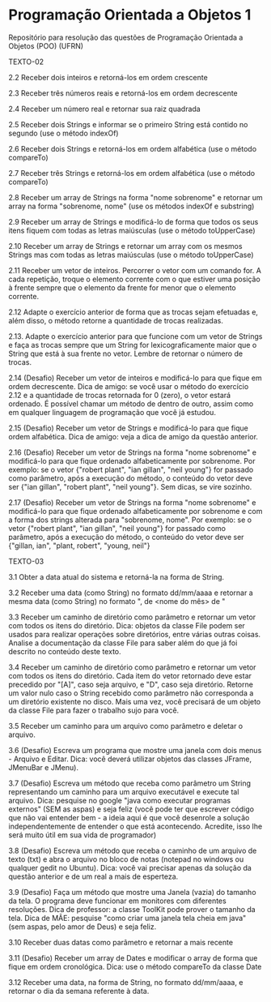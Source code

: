 # Programação Orientada a Objetos 1
Repositório para resolução das questões de Programação Orientada a Objetos (POO) (UFRN)

TEXTO-02

2.2 Receber dois inteiros e retorná-los em ordem crescente

2.3 Receber três números reais e retorná-los em ordem decrescente

2.4 Receber um número real e retornar sua raiz quadrada

2.5 Receber dois Strings e informar se o primeiro String está contido no segundo (use o método indexOf)

2.6 Receber dois Strings e retorná-los em ordem alfabética (use o método compareTo)

2.7 Receber três Strings e retorná-los em ordem alfabética (use o método compareTo)

2.8 Receber um array de Strings na forma "nome sobrenome" e retornar um array na forma "sobrenome, nome" (use os métodos indexOf e substring)

2.9 Receber um array de Strings e modificá-lo de forma que todos os seus itens fiquem com todas as letras maiúsculas (use o método toUpperCase)

2.10 Receber um array de Strings e retornar um array com os mesmos Strings mas com todas as letras maiúsculas (use o método toUpperCase)

2.11 Receber um vetor de inteiros. Percorrer o vetor com um comando for. A cada repetição, troque o elemento corrente com o que estiver uma posição à frente sempre que o elemento da frente for menor que o elemento corrente. 

2.12 Adapte o exercício anterior de forma que as trocas sejam efetuadas e, além disso, o método retorne a quantidade de trocas realizadas. 

2.13. Adapte o exercício anterior para que funcione com um vetor de Strings e faça as trocas sempre que um String for lexicograficamente maior que o String que está à sua frente no vetor. Lembre de retornar o número de trocas.

2.14 (Desafio) Receber um vetor de inteiros e modificá-lo para que fique em ordem decrescente. Dica de amigo: se você usar o método do exercício 2.12 e a quantidade de trocas retornada for 0 (zero), o vetor estará ordenado. É possível chamar um método de dentro de outro, assim como em qualquer linguagem de programação que você já estudou.

2.15 (Desafio) Receber um vetor de Strings e modificá-lo para que fique ordem alfabética. Dica de amigo: veja a dica de amigo da questão anterior.

2.16 (Desafio) Receber um vetor de Strings na forma "nome sobrenome" e modificá-lo para que fique ordenado alfabeticamente por sobrenome. Por exemplo: se o vetor {"robert plant", "ian gillan", "neil young"} for passado como parâmetro, após a execução do método, o conteúdo do vetor deve ser {"ian gillan", "robert plant",  "neil young"}. Sem dicas, se vire sozinho.

2.17 (Desafio) Receber um vetor de Strings na forma "nome sobrenome" e modificá-lo para que fique ordenado alfabeticamente por sobrenome e com a forma dos strings alterada para "sobrenome, nome".  Por exemplo: se o vetor {"robert plant", "ian gillan", "neil young"} for passado como parâmetro, após a execução do método, o conteúdo do vetor deve ser {"gillan, ian", "plant, robert",  "young, neil"}




TEXTO-03

3.1 Obter a data atual do sistema e retorná-la na forma de String.

3.2 Receber uma data (como String) no formato dd/mm/aaaa e retornar a mesma data (como String) no formato "<dia da semana>, <dia> de <nome do mês> de <ano>"

3.3 Receber um caminho de diretório como parâmetro e retornar um vetor com todos os itens do diretório. Dica: objetos da classe File podem ser usados para realizar operações sobre diretórios, entre várias outras coisas. Analise a documentação da classe File para saber além do que já foi descrito no conteúdo deste texto.

3.4 Receber um caminho de diretório como parâmetro e retornar um vetor com todos os itens do diretório. Cada item do vetor retornado deve estar precedido por "[A]", caso seja arquivo, e "D", caso seja diretório. Retorne um valor nulo caso o String recebido como parâmetro não corresponda a um diretório existente no disco. Mais uma vez, você precisará de um objeto da classe File para fazer o trabalho sujo para você.

3.5 Receber um caminho para um arquivo como parâmetro e deletar o arquivo. 

3.6 (Desafio) Escreva um programa que mostre uma janela com dois menus - Arquivo e Editar. Dica: você deverá utilizar objetos das classes JFrame, JMenuBar e JMenu). 

3.7 (Desafio) Escreva um método que receba como parâmetro um String representando um caminho para um arquivo executável e execute tal arquivo. Dica: pesquise no google "java como executar programas externos" (SEM as aspas) e seja feliz (você pode ter que escrever código que não vai entender bem - a ideia aqui é que você desenrole a solução independentemente de entender o que está acontecendo. Acredite, isso lhe será muito útil em sua vida de programador)

3.8 (Desafio) Escreva um método que receba o caminho de um arquivo de texto (txt) e abra o arquivo no bloco de notas (notepad no windows ou qualquer gedit no Ubuntu). Dica: você vai precisar apenas da solução da questão anterior e de um real a mais de esperteza.

3.9 (Desafio) Faça um método que mostre uma Janela (vazia) do tamanho da tela. O programa deve funcionar em monitores com diferentes resoluções. Dica de professor: a classe ToolKit pode prover o tamanho da tela. Dica de MÃE: pesquise "como criar uma janela tela cheia em java" (sem aspas, pelo amor de Deus) e seja feliz.

3.10 Receber duas datas como parâmetro e retornar a mais recente

3.11 (Desafio) Receber um array de Dates e modificar o array de forma que fique em ordem cronológica. Dica: use o método compareTo da classe Date

3.12 Receber uma data, na forma de String, no formato dd/mm/aaaa, e retornar o dia da semana referente à data.
